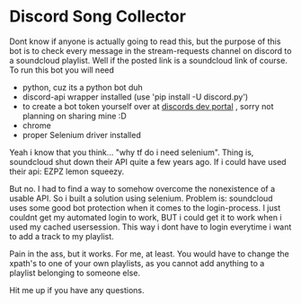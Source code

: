 # Discord Song Collector
Dont know if anyone is actually going to read this, but the purpose of this bot is to check every message in the stream-requests channel on discord to a soundcloud playlist. Well if the posted link is a soundcloud link of course. 
To run this bot you will need
- python, cuz its a python bot duh
- discord-api wrapper installed (use 'pip install -U discord.py')
- to create a bot token yourself over at [discords dev portal](https://discord.com/developers/applications) , sorry not planning on sharing mine :D
- chrome
- proper Selenium driver installed


Yeah i know that you think... "why tf do i need selenium". Thing is, soundcloud shut down their API quite a few years ago. If i could have used their api: EZPZ lemon squeezy. 


But no.
I had to find a way to somehow overcome the nonexistence of a usable API. So i built a solution using selenium. Problem is: soundcloud uses some good bot protection when it comes to the login-process. I just couldnt get my automated login to work, BUT i could get it to work when i used my cached usersession. This way i dont have to login everytime i want to add a track to my playlist. 

Pain in the ass, but it works. For me, at least. You would have to change the xpath's to one of your own playlists, as you cannot add anything to a playlist belonging to someone else.

Hit me up if you have any questions.
